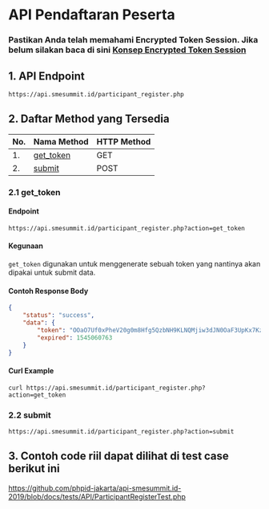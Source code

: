 # API Pendaftaran Peserta

### Pastikan Anda telah memahami Encrypted Token Session. Jika belum silakan baca di sini <a href="https://github.com/phpid-jakarta/api-smesummit.id-2019/blob/docs/docs/token_concept.md">Konsep Encrypted Token Session</a>

## 1. API Endpoint
```
https://api.smesummit.id/participant_register.php
```

## 2. Daftar Method yang Tersedia
|No.| Nama Method | HTTP Method |
|---|-------------|-------------|
|1.|<a href="#21-get_token">get_token</a>|GET|
|2.|<a href="#22-submit">submit</a>|POST|


### 2.1 get_token

#### Endpoint
```
https://api.smesummit.id/participant_register.php?action=get_token
```

#### Kegunaan
`get_token` digunakan untuk menggenerate sebuah token yang nantinya akan dipakai untuk submit data.


#### Contoh Response Body
```json
{
    "status": "success",
    "data": {
        "token": "OOaO7Uf0xPheV20g0m8Hfg5QzbNH9KLNQMjiw3dJN0OaF3UpKx7KzXOm",
        "expired": 1545060763
    }
}
```

#### Curl Example
```
curl https://api.smesummit.id/participant_register.php?action=get_token
```

### 2.2 submit
```
https://api.smesummit.id/participant_register.php?action=submit
```

## 3. Contoh code riil dapat dilihat di test case berikut ini
<a href="https://github.com/phpid-jakarta/api-smesummit.id-2019/blob/docs/tests/API/ParticipantRegisterTest.php">https://github.com/phpid-jakarta/api-smesummit.id-2019/blob/docs/tests/API/ParticipantRegisterTest.php</a>